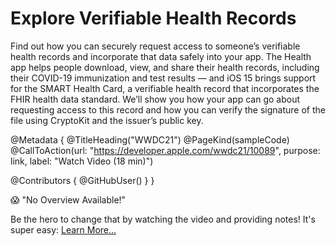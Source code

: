# Explore Verifiable Health Records

Find out how you can securely request access to someone’s verifiable health records and incorporate that data safely into your app. The Health app helps people download, view, and share their health records, including their COVID-19 immunization and test results — and iOS 15 brings support for the SMART Health Card, a verifiable health record that incorporates the FHIR health data standard. We’ll show you how your app can go about requesting access to this record and how you can verify the signature of the file using CryptoKit and the issuer’s public key.

@Metadata {
   @TitleHeading("WWDC21")
   @PageKind(sampleCode)
   @CallToAction(url: "https://developer.apple.com/wwdc21/10089", purpose: link, label: "Watch Video (18 min)")

   @Contributors {
      @GitHubUser(<replace this with your GitHub handle>)
   }
}

😱 "No Overview Available!"

Be the hero to change that by watching the video and providing notes! It's super easy:
 [Learn More…](https://wwdcnotes.com/documentation/wwdcnotes/contributing)
